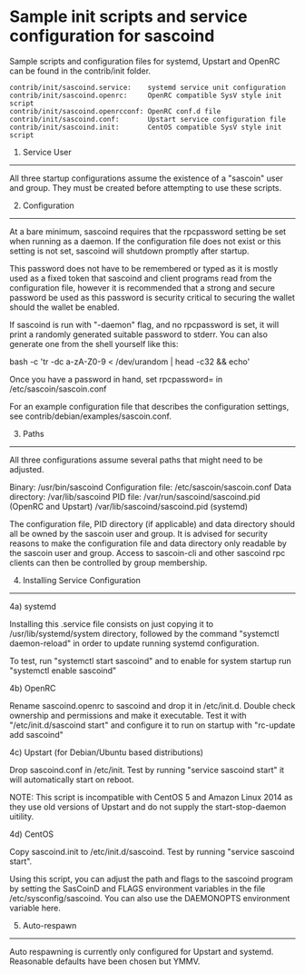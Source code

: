 Sample init scripts and service configuration for sascoind
==========================================================

Sample scripts and configuration files for systemd, Upstart and OpenRC
can be found in the contrib/init folder.

    contrib/init/sascoind.service:    systemd service unit configuration
    contrib/init/sascoind.openrc:     OpenRC compatible SysV style init script
    contrib/init/sascoind.openrcconf: OpenRC conf.d file
    contrib/init/sascoind.conf:       Upstart service configuration file
    contrib/init/sascoind.init:       CentOS compatible SysV style init script

1. Service User
---------------------------------

All three startup configurations assume the existence of a "sascoin" user
and group.  They must be created before attempting to use these scripts.

2. Configuration
---------------------------------

At a bare minimum, sascoind requires that the rpcpassword setting be set
when running as a daemon.  If the configuration file does not exist or this
setting is not set, sascoind will shutdown promptly after startup.

This password does not have to be remembered or typed as it is mostly used
as a fixed token that sascoind and client programs read from the configuration
file, however it is recommended that a strong and secure password be used
as this password is security critical to securing the wallet should the
wallet be enabled.

If sascoind is run with "-daemon" flag, and no rpcpassword is set, it will
print a randomly generated suitable password to stderr.  You can also
generate one from the shell yourself like this:

bash -c 'tr -dc a-zA-Z0-9 < /dev/urandom | head -c32 && echo'

Once you have a password in hand, set rpcpassword= in /etc/sascoin/sascoin.conf

For an example configuration file that describes the configuration settings,
see contrib/debian/examples/sascoin.conf.

3. Paths
---------------------------------

All three configurations assume several paths that might need to be adjusted.

Binary:              /usr/bin/sascoind
Configuration file:  /etc/sascoin/sascoin.conf
Data directory:      /var/lib/sascoind
PID file:            /var/run/sascoind/sascoind.pid (OpenRC and Upstart)
                     /var/lib/sascoind/sascoind.pid (systemd)

The configuration file, PID directory (if applicable) and data directory
should all be owned by the sascoin user and group.  It is advised for security
reasons to make the configuration file and data directory only readable by the
sascoin user and group.  Access to sascoin-cli and other sascoind rpc clients
can then be controlled by group membership.

4. Installing Service Configuration
-----------------------------------

4a) systemd

Installing this .service file consists on just copying it to
/usr/lib/systemd/system directory, followed by the command
"systemctl daemon-reload" in order to update running systemd configuration.

To test, run "systemctl start sascoind" and to enable for system startup run
"systemctl enable sascoind"

4b) OpenRC

Rename sascoind.openrc to sascoind and drop it in /etc/init.d.  Double
check ownership and permissions and make it executable.  Test it with
"/etc/init.d/sascoind start" and configure it to run on startup with
"rc-update add sascoind"

4c) Upstart (for Debian/Ubuntu based distributions)

Drop sascoind.conf in /etc/init.  Test by running "service sascoind start"
it will automatically start on reboot.

NOTE: This script is incompatible with CentOS 5 and Amazon Linux 2014 as they
use old versions of Upstart and do not supply the start-stop-daemon uitility.

4d) CentOS

Copy sascoind.init to /etc/init.d/sascoind. Test by running "service sascoind start".

Using this script, you can adjust the path and flags to the sascoind program by
setting the SasCoinD and FLAGS environment variables in the file
/etc/sysconfig/sascoind. You can also use the DAEMONOPTS environment variable here.

5. Auto-respawn
-----------------------------------

Auto respawning is currently only configured for Upstart and systemd.
Reasonable defaults have been chosen but YMMV.
